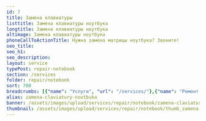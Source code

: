 ```yaml
---
id: 7
title: Замена клавиатуры
listtitle: Замена клавиатуры ноутбука
longtitle: Замена клавиатуры ноутбука
altimage: Замена клавиатуры ноутбука
phoneCallToActionTitle: Нужна замена матрицы ноутбука? Звоните!
seo_title: 
seo_h1: 
seo_description: 
layout: service
typePost: repair-notebook
section: /services
folder: repair/notebook
sort: 700
breadcrumbs: [{"name": "Услуги", "url": "/services/"},{"name": "Ремонт устройств", "url": "/services/repair/"},{"name": "Ноутбук", "url": "/services/repair/notebook/"}]
alias: zamena-claviatury-noutbuka
banner: /assets/images/upload/services/repair/notebook/zamena-claviatury-noutbuka.jpg
thumbnail: /assets/images/upload/services/repair/notebook/thumb_zamena-claviatury-noutbuka.jpg
---
```

